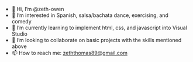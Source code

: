 - 👋 Hi, I’m @zeth-owen
- 👀 I’m interested in Spanish, salsa/bachata dance, exercising, and comedy
- 🌱 I’m currently learning to implement html, css, and javascript into Visual Studio
- 💞️ I’m looking to collaborate on basic projects with the skills mentioned above
- 📫 How to reach me: zeththomas89@gmail.com

<!---
zeth-owen/zeth-owen is a ✨ special ✨ repository because its `README.md` (this file) appears on your GitHub profile.
You can click the Preview link to take a look at your changes.
--->
